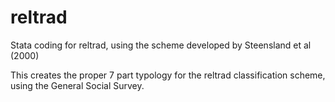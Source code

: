 # reltrad
Stata coding for reltrad, using the scheme developed by Steensland et al (2000)

This creates the proper 7 part typology for the reltrad classification scheme, using the General Social Survey. 

